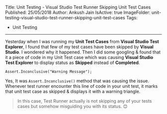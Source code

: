 Title: Unit Testing - Visual Studio Test Runner Skipping Unit Test Cases
Published: 25/05/2018
Author: Ankush Jain
IsActive: true
ImageFolder: unit-testing-visual-studio-test-runner-skipping-unit-test-cases
Tags:
  - Unit Testing
---
Yesterday when I was running my **Unit Test Cases** from **Visual Studio Test Explorer**, I found that few of my test cases have been skipped by **Visual Studio**. I wondered why it happened. Then I did some googling & found that it a piece of code in my Unit Test case which was causing **Visual Studio Test Explorer** to display status as **Skipped** instead of **Completed**.

```
Assert.Inconclusive("Warning Message");
```

Yes, It was `Assert.Inconclusive()` method that was causing the issue. Whenever test runner encounter this line of code in your unit test, it marks that unit test case as skipped & displays it with a warning triangle. 

> In this case, Test Runner actually is not skipping any of your tests cases but somehow misguiding you with its status. 😊

                

